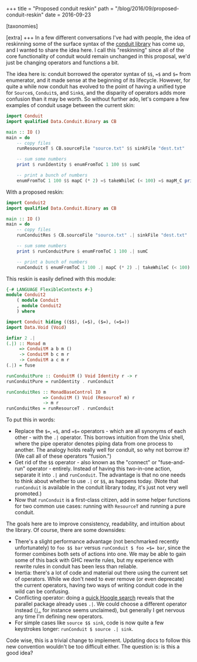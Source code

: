 +++
title = "Proposed conduit reskin"
path = "/blog/2016/09/proposed-conduit-reskin"
date = 2016-09-23

[taxonomies]

[extra]
+++
In a few different conversations I've had with people, the idea of
reskinning some of the surface syntax of the
[conduit library](https://github.com/snoyberg/conduit#readme) has come
up, and I wanted to share the idea here. I call this "reskinning"
since all of the core functionality of conduit would remain unchanged
in this proposal, we'd just be changing operators and functions a bit.

The idea here is: conduit borrowed the operator syntax of `$$`, `=$`
and `$=` from enumerator, and it made sense at the beginning of its
lifecycle. However, for quite a while now conduit has evolved to the
point of having a unified type for `Source`s, `Conduit`s, and `Sink`s,
and the disparity of operators adds more confusion than it may be
worth. So without further ado, let's compare a few examples of conduit
usage between the current skin:

```haskell
import Conduit
import qualified Data.Conduit.Binary as CB

main :: IO ()
main = do
    -- copy files
    runResourceT $ CB.sourceFile "source.txt" $$ sinkFile "dest.txt"

    -- sum some numbers
    print $ runIdentity $ enumFromToC 1 100 $$ sumC

    -- print a bunch of numbers
    enumFromToC 1 100 $$ mapC (* 2) =$ takeWhileC (< 100) =$ mapM_C print
```

With a proposed reskin:

```haskell
import Conduit2
import qualified Data.Conduit.Binary as CB

main :: IO ()
main = do
    -- copy files
    runConduitRes $ CB.sourceFile "source.txt" .| sinkFile "dest.txt"

    -- sum some numbers
    print $ runConduitPure $ enumFromToC 1 100 .| sumC

    -- print a bunch of numbers
    runConduit $ enumFromToC 1 100 .| mapC (* 2) .| takeWhileC (< 100) .| mapM_C print
```

This reskin is easily defined with this module:

```haskell
{-# LANGUAGE FlexibleContexts #-}
module Conduit2
    ( module Conduit
    , module Conduit2
    ) where

import Conduit hiding (($$), (=$), ($=), (=$=))
import Data.Void (Void)

infixr 2 .|
(.|) :: Monad m
     => ConduitM a b m ()
     -> ConduitM b c m r
     -> ConduitM a c m r
(.|) = fuse

runConduitPure :: ConduitM () Void Identity r -> r
runConduitPure = runIdentity . runConduit

runConduitRes :: MonadBaseControl IO m
              => ConduitM () Void (ResourceT m) r
              -> m r
runConduitRes = runResourceT . runConduit
```

To put this in words:

* Replace the `$=`, `=$`, and `=$=` operators - which are all synonyms
  of each other - with the `.|` operator. This borrows intuition from
  the Unix shell, where the pipe operator denotes piping data from one
  process to another. The analogy holds really well for conduit, so
  why not borrow it? (We call all of these operators "fusion.")
* Get rid of the `$$` operator - also known as the "connect" or
  "fuse-and-run" operator - entirely. Instead of having this
  two-in-one action, separate it into `.|` and `runConduit`. The
  advantage is that no one needs to think about whether to use `.|` or
  `$$`, as happens today. (Note that `runConduit` is available in the
  conduit library today, it's just not very well promoted.)
* Now that `runConduit` is a first-class citizen, add in some helper
  functions for two common use cases: running with `ResourceT` and
  running a pure conduit.

The goals here are to improve consistency, readability, and intuition
about the library. Of course, there are some downsides:

* There's a slight performance advantage (not benchmarked recently
  unfortunately) to `foo $$ bar` versus `runConduit $ foo =$= bar`,
  since the former combines both sets of actions into one. We may be
  able to gain some of this back with GHC rewrite rules, but my
  experience with rewrite rules in conduit has been less than
  reliable.
* Inertia: there's a lot of code and material out there using the
  current set of operators. While we don't need to ever remove (or
  even deprecate) the current operators, having two ways of writing
  conduit code in the wild can be confusing.
* Conflicting operator: doing a
  [quick Hoogle search](https://www.stackage.org/lts-7.0/hoogle?q=.%7C)
  reveals that the parallel package already uses `.|`. We could choose
  a different operator instead
  ([`|.`](https://www.stackage.org/lts-7.0/hoogle?q=%7C.) for instance
  seems unclaimed), but generally I get nervous any time I'm defining
  new operators.
* For simple cases like `source $$ sink`, code is now quite a few keystrokes
  longer: `runConduit $ source .| sink`.

Code wise, this is a trivial change to implement. Updating docs to
follow this new convention wouldn't be too difficult either. The
question is: is this a good idea?

